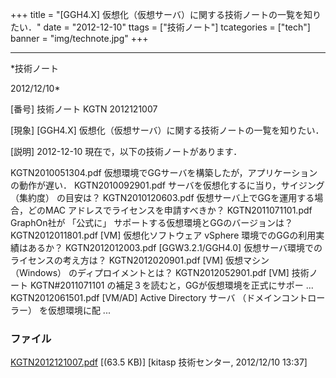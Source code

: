 ﻿+++
title = "[GGH4.X] 仮想化（仮想サーバ）に関する技術ノートの一覧を知りたい．"
date = "2012-12-10"
ttags = ["技術ノート"]
tcategories = ["tech"]
banner = "img/technote.jpg"
+++

-----------------------------------------------------------------------------------------------------------------------------

*技術ノート

2012/12/10*


[番号]
技術ノート KGTN 2012121007

[現象]
[GGH4.X] 仮想化（仮想サーバ）に関する技術ノートの一覧を知りたい．

[説明]
2012-12-10 現在で，以下の技術ノートがあります．

KGTN2010051304.pdf
仮想環境でGGサーバを構築したが，アプリケーションの動作が遅い．
KGTN2010092901.pdf サーバを仮想化するに当り，サイジング （集約度）
の目安は？
KGTN2010120603.pdf 仮想サーバ上でGGを運用する場合，どのMAC
アドレスでライセンスを申請すべきか？
KGTN2011071101.pdf GraphOn社が 「公式に」
サポートする仮想環境とGGのバージョンは？
KGTN2012011801.pdf [VM] 仮想化ソフトウェア vSphere
環境でのGGの利用実績はあるか？
KGTN2012012003.pdf [GGW3.2.1/GGH4.0]
仮想サーバ環境でのライセンスの考え方は？
KGTN2012020901.pdf [VM] 仮想マシン （Windows）
のディプロイメントとは？
KGTN2012052901.pdf [VM] 技術ノート KGTN#2011071101
の補足３を読むと，GGが仮想環境を正式にサポー ...
KGTN2012061501.pdf [VM/AD] Active Directory サーバ
（ドメインコントローラー） を仮想環境に配 ...


### ファイル

 
 


[KGTN2012121007.pdf](http://techreport.kitasp.net/attachments/download/1149/KGTN2012121007.pdf)
 [(63.5 KB)] [kitasp 技術センター, 2012/12/10
13:37]


 


 

